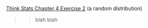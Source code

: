 [Think Stats Chapter 4 Exercise 2](http://greenteapress.com/thinkstats2/html/thinkstats2005.html#toc41) (a random distribution)

>> blah blah
